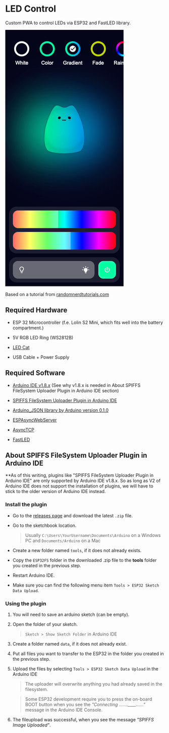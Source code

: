 # LED Control

Custom PWA to control LEDs via ESP32 and FastLED library.

![Image](https://raw.githubusercontent.com/bgebelein/led-control/main/showcase/screenshot.png)

Based on a tutorial from [randomnerdtutorials.com](https://randomnerdtutorials.com/esp32-web-server-websocket-sliders/)

## Required Hardware

- ESP 32 Microcontroller (f.e. Lolin S2 Mini, which fits well into the battery compartment.)

- 5V RGB LED Ring (WS2812B)
  
- [LED Cat](https://de.aliexpress.com/w/wholesale-led-cat.html?catId=0&initiative_id=SB_20230901045352&SearchText=led+cat)
  
- USB Cable + Power Supply

## Required Software

- [Arduino IDE v1.8.x](https://www.arduino.cc/en/software#legacy-ide-18x) (See why v1.8.x is needed in About SPIFFS FileSystem Uploader Plugin in Arduino IDE section)

- [SPIFFS FileSystem Uploader Plugin in Arduino IDE](https://randomnerdtutorials.com/install-esp32-filesystem-uploader-arduino-ide/)

- [Arduino_JSON library by Arduino version 0.1.0](https://github.com/arduino-libraries/Arduino_JSON)

- [ESPAsyncWebServer](https://github.com/me-no-dev/ESPAsyncWebServer)

- [AsyncTCP](https://github.com/me-no-dev/AsyncTCP)
  
- [FastLED](https://fastled.io/)

## About SPIFFS FileSystem Uploader Plugin in Arduino IDE

**As of this writing, plugins like "SPIFFS FileSystem Uploader Plugin in Arduino IDE" are only supported by Arduino IDE v1.8.x.
So as long as V2 of Arduino IDE does not support the installation of plugins, we will have to stick to the older version of Arduino IDE instead.

### Install the plugin

- Go to the [releases page](https://github.com/me-no-dev/arduino-esp32fs-plugin/releases/) and download the latest `.zip` file.
- Go to the sketchbook location.<br>

  > Usually `C:\Users\YourUsername\Documents\Arduino` on a Windows PC and `Documents/Arduino` on a Mac
- Create a new folder named `tools`, if it does not already exists.
- Copy the `ESP32FS` folder in the downloaded .zip file to the **tools** folder you created in the previous step.
- Restart Arduino IDE.
- Make sure you can find the following menu item `Tools > ESP32 Sketch Data Upload`.

### Using the plugin

1. You will need to save an arduino sketch (can be empty).
2. Open the folder of your sketch.

   >`Sketch > Show Sketch Folder` in Arduino IDE
  
4. Create a folder named `data`, if it does not already exist.
5. Put all files you want to transfer to the ESP32 in the folder you created in the previous step.
6. Upload the files by selecting `Tools > ESP32 Sketch Data Upload` in the Arduino IDE

   > The uploader will overwrite anything you had already saved in the filesystem.
   
   >Some ESP32 development require you to press the on-board BOOT button when you see the *"Connecting …….____……"* message in the Arduino IDE Console.
  
7. The fileupload was successful, when you see the message *"SPIFFS Image Uploaded"*.
